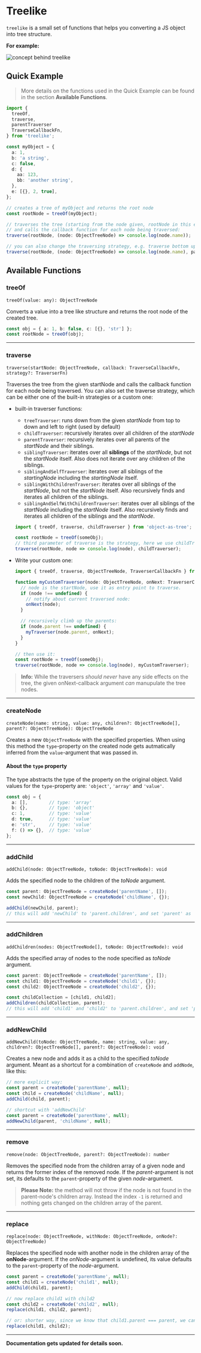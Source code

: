 # Treelike

`treelike` is a small set of functions that helps you converting a JS object into tree structure.

**For example:**

![concept behind treelike](https://github.com/JulianLang/treelike/blob/master/docs/object-as-tree.jpg?raw=true)

## Quick Example

> More details on the functions used in the Quick Example can be found in the section **Available Functions**.

```ts
import {
  treeOf,
  traverse,
  parentTraverser
  TraverseCallbackFn,
} from 'treelike';

const myObject = {
  a: 1,
  b: 'a string',
  c: false,
  d: {
    aa: 123,
    bb: 'another string',
  },
  e: [{}, 2, true],
};

// creates a tree of myObject and returns the root node
const rootNode = treeOf(myObject);

// traverses the tree (starting from the node given, rootNode in this example)
// and calls the callback function for each node being traversed:
traverse(rootNode, (node: ObjectTreeNode) => console.log(node.name));

// you can also change the traversing strategy, e.g. traverse bottom up:
traverse(rootNode, (node: ObjectTreeNode) => console.log(node.name), parentTraverser);
```

## Available Functions

### treeOf

`treeOf(value: any): ObjectTreeNode`

Converts a value into a tree like structure and returns the root node of the created tree.

```ts
const obj = { a: 1, b: false, c: [{}, 'str'] };
const rootNode = treeOf(obj);
```

---

### traverse

`traverse(startNode: ObjectTreeNode, callback: TraverseCallbackFn, strategy?: TraverserFn)`

Traverses the tree from the given startNode and calls the callback function for each node being traversed. You can also set the traverse strategy, which can be either one of the built-in strategies or a custom one:

- built-in traverser functions:

  - `treeTraverser`: runs down from the given _startNode_ from top to down and left to right (used by default)
  - `childTraverser`: recursively iterates over all children of the _startNode_
  - `parentTraverser`: recursively iterates over all parents of the _startNode_ and their siblings.
  - `siblingTraverser`: iterates over all **siblings** of the _startNode_, but not the _startNode_ itself.
    Also does not iterate over any children of the siblings.
  - `siblingAndSelfTraverser`: iterates over all siblings of the _startingNode_ including the _startingNode_ itself.
  - `siblingWithChildrenTraverser`: iterates over all siblings of the _startNode_, but not the _startNode_ itself. Also recursively finds and iterates all children of the siblings.
  - `siblingAndSelfWithChildrenTraverser`: iterates over all siblings of the _startNode_ including the _startNode_ itself. Also recursively finds and iterates all children of the siblings and the _startNode_.

  ```ts
  import { treeOf, traverse, childTraverser } from 'object-as-tree';

  const rootNode = treeOf(someObj);
  // third parameter of traverse is the strategy, here we use childTraverser:
  traverse(rootNode, node => console.log(node), childTraverser);
  ```

- Write your custom one:

  ```ts
  import { treeOf, traverse, ObjectTreeNode, TraverserCallbackFn } from 'object-as-tree';

  function myCustomTraverser(node: ObjectTreeNode, onNext: TraverserCallbackFn): void {
    // node is the startNode, use it as entry point to traverse.
    if (node !== undefined) {
      // notify about current traversed node:
      onNext(node);
    }

    // recursively climb up the parents:
    if (node.parent !== undefined) {
      myTraverser(node.parent, onNext);
    }
  }

  // then use it:
  const rootNode = treeOf(someObj);
  traverse(rootNode, node => console.log(node), myCustomTraverser);
  ```

> **Info:** While the traversers _should never_ have any side effects on the tree, the given onNext-callback argument _can_ manupulate the tree nodes.

---

### createNode

`createNode(name: string, value: any, children?: ObjectTreeNode[], parent?: ObjectTreeNode): ObjectTreeNode`

Creates a new `ObjectTreeNode` with the specified properties. When using this method the `type`-property on the created node gets autmatically inferred from the `value`-argument that was passed in.

#### About the `type` property

The type abstracts the type of the property on the original object. Valid values for the `type`-property are: `'object'`, `'array'` and `'value'`.

```ts
const obj = {
  a: [],        // type: 'array'
  b: {},        // type: 'object'
  c: 1,         // type: 'value'
  d: true,      // type: 'value'
  e: 'str',     // type: 'value'
  f: () => {},  // type: 'value'
};
```

---

### addChild

`addChild(node: ObjectTreeNode, toNode: ObjectTreeNode): void`

Adds the specified node to the children of the _toNode_ argument.

```ts
const parent: ObjectTreeNode = createNode('parentName', []);
const newChild: ObjectTreeNode = createNode('childName', {});

addChild(newChild, parent);
// this will add 'newChild' to 'parent.children', and set 'parent' as 'newChild.parent'
```
---

### addChildren

`addChildren(nodes: ObjectTreeNode[], toNode: ObjectTreeNode): void`

Adds the specified array of nodes to the node specified as _toNode_ argument.

```ts
const parent: ObjectTreeNode = createNode('parentName', []);
const child1: ObjectTreeNode = createNode('child1', {});
const child2: ObjectTreeNode = createNode('child2', {});

const childCollection = [child1, child2];
addChildren(childCollection, parent);
// this will add 'child1' and 'child2' to 'parent.children', and set 'parent' on both of these child nodes to the 'parent' node
```

---

### addNewChild

`addNewChild(toNode: ObjectTreeNode, name: string, value: any, children?: ObjectTreeNode[], parent?: ObjectTreeNode): void`

Creates a new node and adds it as a child to the specified _toNode_ argument. Meant as a shortcut for a combination of `createNode` and `addNode`, like this:

```ts
// more explicit way:
const parent = createNode('parentName', null);
const child = createNode('childName', null);
addChild(child, parent);

// shortcut with 'addNewChild'
const parent = createNode('parentName', null);
addNewChild(parent, 'childName', null);
```

---

### remove

`remove(node: ObjectTreeNode, parent?: ObjectTreeNode): number`

Removes the specified node from the children array of a given node and returns the former index of the removed node. If the *parent*-argument is not set, its defaults to the `parent`-property of the given *node*-argument.

> **Please Note:** the method will not throw if the node is not found in the parent-node's children array. Instead the index `-1` is returned and nothing gets changed on the children array of the parent.

---

### replace

`replace(node: ObjectTreeNode, withNode: ObjectTreeNode, onNode?: ObjectTreeNode)`

Replaces the specified node with another node in the children array of the **onNode**-argument. If the *onNode*-argument is undefined, its value defaults to the `parent`-property of the *node*-argument.

```ts
const parent = createNode('parentName', null);
const child1 = createNode('child1', null);
addChild(child1, parent);

// now replace child1 with child2
const child2 = createNode('child2', null);
replace(child1, child2, parent);

// or: shorter way, since we know that child1.parent === parent, we can omit the third argument:
replace(child1, child2);
```

---

**Documentation gets updated for details soon.**
